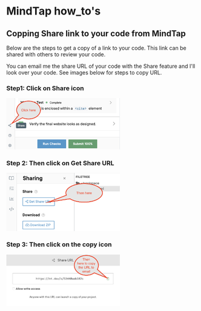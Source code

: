# MindTap how_to's

## Copping Share link to your code from MindTap

Below are the steps to get a copy of a link to your code. This link can be shared with others to review your code.

You can email me the share URL of your code with the Share feature and I'll look over your code. See images below for steps to copy URL.

### Step1: Click on Share icon

<!-- ![Share icon](MindTap_share-1.png) -->
<img src="MindTap_share-1.png" width="300px" />

### Step 2: Then click on Get Share URL

<!-- ![Get Share URL](MindTap_share-2.png) -->
<img src="MindTap_share-2.png" width="300px" />

### Step 3: Then click on the copy icon

<!-- ![Copy URL](MindTap_share-3.png) -->
<img src="MindTap_share-3.png" width="300px" />
